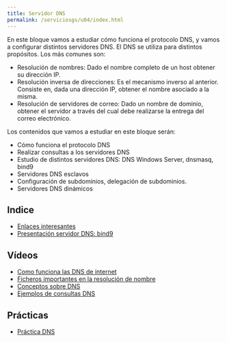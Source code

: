 ```yaml
---
title: Servidor DNS
permalink: /serviciosgs/u04/index.html
---
```


En este bloque vamos a estudiar cómo funciona el protocolo DNS, y vamos a configurar distintos servidores DNS. El DNS se utiliza para distintos propósitos. Los más comunes son:

* Resolución de nombres: Dado el nombre completo de un host obtener su dirección IP.
* Resolución inversa de direcciones: Es el mecanismo inverso al anterior. Consiste en, dada una dirección IP, obtener el nombre asociado a la misma.
* Resolución de servidores de correo: Dado un nombre de dominio, obtener el servidor a través del cual debe realizarse la entrega del correo electrónico.

Los contenidos que vamos a estudiar en este bloque serán:

* Cómo funciona el protocolo DNS
* Realizar consultas a los servidores DNS
* Estudio de distintos servidores DNS: DNS Windows Server, dnsmasq, bind9
* Servidores DNS esclavos
* Configuración de subdominios, delegación de subdominios.
* Servidores DNS dinámicos
	
## Indice

* [Enlaces interesantes](enlaces.html)
* [Presentación servidor DNS: bind9](https://docs.google.com/presentation/d/e/2PACX-1vTMcnRn32srL05Zb-Ah7X6J_avhVl4sXI9qq6CdI0S9T2903Kl_11xA9eiMYrHDubqzS2dFimNQP6V4/pub?start=false&loop=false)

## Vídeos

* [Como funciona las DNS de internet](https://www.youtube.com/watch?v=5FYsIDXFrAc)
* [Ficheros importantes en la resolución de nombre](https://youtu.be/1kUXabUtUMI)
* [Conceptos sobre DNS](https://youtu.be/yuKbCgOY0FY)
* [Ejemplos de consultas DNS](https://youtu.be/NBKr8yerhDU)


<!--
* [Ejercicio 1: Consultas DNS](ejercicio1.html)
* [Ejercicio 2: DNSmasq como DNS cache/forward en una red local](ejercicio2.html)
* [Ejercicio 3: Instalación y configuración del servidor bind9 en nuestra red local](ejercicio3.html)
* [Ejercicio 4: Instalación y configuración de un servidor DNS esclavo](ejercicio4.html)
* [Ejercicio 5: Configuración de subdominios virtuales con bind9](ejercicio5.html)
* [Ejercicio 6: Delegación de subdominios con bind9](ejercicio6.html)
* [Ejercicio 7: Instalación y configuración de un servidor DNS dinámico](ejercicio7.html)
-->

## Prácticas

* [Práctica DNS](practica_dns_2020.html)

<!--
* [Práctica: Configuración de servidores GNU/Linux](practica_linux_server.html)
-->
